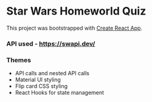 # Star Wars Homeworld Quiz

This project was bootstrapped with [Create React App](https://github.com/facebook/create-react-app).

### API used - https://swapi.dev/

### Themes
- API calls and nested API calls
- Material UI styling
- Flip card CSS styling
- React Hooks for state management




